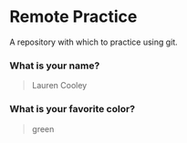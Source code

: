 # Remote Practice

A repository with which to practice using git.

### What is your name?

> Lauren Cooley


### What is your favorite color?

> green
